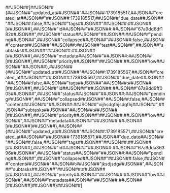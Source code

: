 ##JSON##[##JSON##{##JSON##"updated_at##JSON##"##JSON##:1739185517,##JSON##"created_at##JSON##"##JSON##:1739185517,##JSON##"due_date##JSON##"##JSON##:false,##JSON##"tags##JSON##"##JSON##:##JSON##[##JSON##],##JSON##"id##JSON##"##JSON##:##JSON##"67a9dd6df182##JSON##",##JSON##"status##JSON##"##JSON##:##JSON##"pending##JSON##",##JSON##"collapsed##JSON##"##JSON##:false,##JSON##"content##JSON##"##JSON##:##JSON##"test##JSON##",##JSON##"subtasks##JSON##"##JSON##:##JSON##[##JSON##],##JSON##"metadata##JSON##"##JSON##:##JSON##[##JSON##],##JSON##"priority##JSON##"##JSON##:##JSON##"low##JSON##"##JSON##},##JSON##{##JSON##"updated_at##JSON##"##JSON##:1739185567,##JSON##"created_at##JSON##"##JSON##:1739185567,##JSON##"due_date##JSON##"##JSON##:false,##JSON##"tags##JSON##"##JSON##:##JSON##[##JSON##],##JSON##"id##JSON##"##JSON##:##JSON##"67a9dd9ff005##JSON##",##JSON##"status##JSON##"##JSON##:##JSON##"pending##JSON##",##JSON##"collapsed##JSON##"##JSON##:false,##JSON##"content##JSON##"##JSON##:##JSON##"oijhsdgfhjsdgfhj##JSON##",##JSON##"subtasks##JSON##"##JSON##:##JSON##[##JSON##],##JSON##"priority##JSON##"##JSON##:##JSON##"low##JSON##",##JSON##"metadata##JSON##"##JSON##:##JSON##[##JSON##]##JSON##},##JSON##{##JSON##"updated_at##JSON##"##JSON##:1739185571,##JSON##"created_at##JSON##"##JSON##:1739185571,##JSON##"due_date##JSON##"##JSON##:false,##JSON##"tags##JSON##"##JSON##:##JSON##[##JSON##],##JSON##"id##JSON##"##JSON##:##JSON##"67a9dda36396##JSON##",##JSON##"status##JSON##"##JSON##:##JSON##"pending##JSON##",##JSON##"collapsed##JSON##"##JSON##:false,##JSON##"content##JSON##"##JSON##:##JSON##"jksdjsdg##JSON##",##JSON##"subtasks##JSON##"##JSON##:##JSON##[##JSON##],##JSON##"priority##JSON##"##JSON##:##JSON##"low##JSON##",##JSON##"metadata##JSON##"##JSON##:##JSON##[##JSON##]##JSON##}##JSON##]
